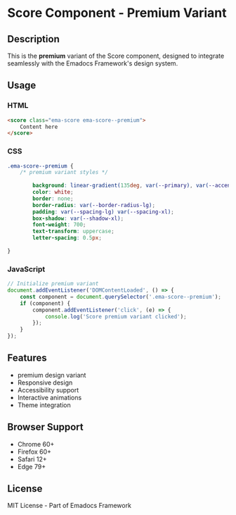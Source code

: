 # Score Component - Premium Variant

## Description
This is the **premium** variant of the Score component, designed to integrate seamlessly with the Emadocs Framework's design system.

## Usage

### HTML
```html
<score class="ema-score ema-score--premium">
    Content here
</score>
```

### CSS
```css
.ema-score--premium {
    /* premium variant styles */
    
        background: linear-gradient(135deg, var(--primary), var(--accent));
        color: white;
        border: none;
        border-radius: var(--border-radius-lg);
        padding: var(--spacing-lg) var(--spacing-xl);
        box-shadow: var(--shadow-xl);
        font-weight: 700;
        text-transform: uppercase;
        letter-spacing: 0.5px;
    
}
```

### JavaScript
```javascript
// Initialize premium variant
document.addEventListener('DOMContentLoaded', () => {
    const component = document.querySelector('.ema-score--premium');
    if (component) {
        component.addEventListener('click', (e) => {
            console.log('Score premium variant clicked');
        });
    }
});
```

## Features
- premium design variant
- Responsive design
- Accessibility support
- Interactive animations
- Theme integration

## Browser Support
- Chrome 60+
- Firefox 60+
- Safari 12+
- Edge 79+

## License
MIT License - Part of Emadocs Framework
